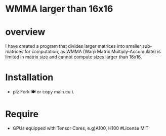 # WMMA larger than 16x16
# overview
I have created a program that divides larger matrices into smaller sub-matrices for computation, as WMMA (Warp Matrix Multiply-Accumulate) is limited in matrix size and cannot compute sizes larger than 16x16.
# Installation
- plz Fork 🍽️ or copy main.cu \ 
# Require
- GPUs equipped with Tensor Cores, e.g)A100, H100
#License
MIT
